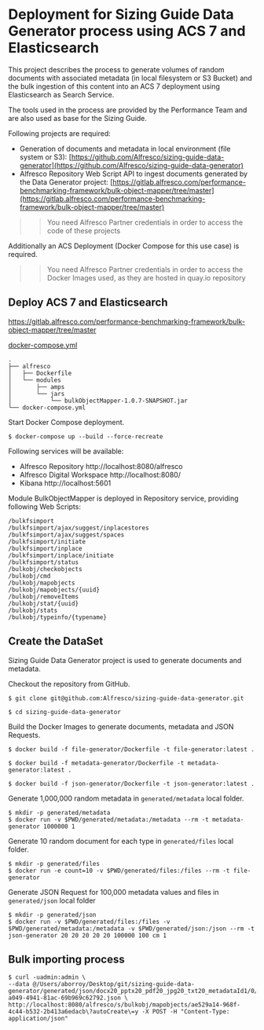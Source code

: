 # Deployment for Sizing Guide Data Generator process using ACS 7 and Elasticsearch

This project describes the process to generate volumes of random documents with associated metadata (in local filesystem or S3 Bucket) and the bulk ingestion of this content into an ACS 7 deployment using Elasticsearch as Search Service.

The tools used in the process are provided by the Performance Team and are also used as base for the Sizing Guide.

Following projects are required:

* Generation of documents and metadata in local environment (file system or S3): [https://github.com/Alfresco/sizing-guide-data-generator](https://github.com/Alfresco/sizing-guide-data-generator)
* Alfresco Repository Web Script API to ingest documents generated by the Data Generator project: [https://gitlab.alfresco.com/performance-benchmarking-framework/bulk-object-mapper/tree/master](https://gitlab.alfresco.com/performance-benchmarking-framework/bulk-object-mapper/tree/master)

>> You need Alfresco Partner credentials in order to access the code of these projects

Additionally an ACS Deployment (Docker Compose for this use case) is required.

>> You need Alfresco Partner credentials in order to access the Docker Images used, as they are hosted in quay.io repository



## Deploy ACS 7 and Elasticsearch

https://gitlab.alfresco.com/performance-benchmarking-framework/bulk-object-mapper/tree/master

[docker-compose.yml](docker-compose.yml)

```
.
├── alfresco
│   ├── Dockerfile
│   └── modules
│       ├── amps
│       └── jars
│           └── bulkObjectMapper-1.0.7-SNAPSHOT.jar
└── docker-compose.yml
```

Start Docker Compose deployment.

```
$ docker-compose up --build --force-recreate
```

Following services will be available:

* Alfresco Repository http://localhost:8080/alfresco
* Alfresco Digital Workspace http://localhost:8080/
* Kibana http://localhost:5601


Module BulkObjectMapper is deployed in Repository service, providing following Web Scripts:

```
/bulkfsimport
/bulkfsimport/ajax/suggest/inplacestores
/bulkfsimport/ajax/suggest/spaces
/bulkfsimport/initiate
/bulkfsimport/inplace
/bulkfsimport/inplace/initiate
/bulkfsimport/status
/bulkobj/checkobjects
/bulkobj/cmd
/bulkobj/mapobjects
/bulkobj/mapobjects/{uuid}
/bulkobj/removeItems
/bulkobj/stat/{uuid}
/bulkobj/stats
/bulkobj/typeinfo/{typename}
```


## Create the DataSet

Sizing Guide Data Generator project is used to generate documents and metadata.

Checkout the repository from GitHub.

```
$ git clone git@github.com:Alfresco/sizing-guide-data-generator.git

$ cd sizing-guide-data-generator
```

Build the Docker Images to generate documents, metadata and JSON Requests.

```
$ docker build -f file-generator/Dockerfile -t file-generator:latest .

$ docker build -f metadata-generator/Dockerfile -t metadata-generator:latest .

$ docker build -f json-generator/Dockerfile -t json-generator:latest .
```

Generate 1,000,000 random metadata in `generated/metadata` local folder.

```
$ mkdir -p generated/metadata
$ docker run -v $PWD/generated/metadata:/metadata --rm -t metadata-generator 1000000 1
```

Generate 10 random document for each type in `generated/files` local folder.

```
$ mkdir -p generated/files
$ docker run -e count=10 -v $PWD/generated/files:/files --rm -t file-generator
```

Generate JSON Request for 100,000 metadata values and files in `generated/json` local folder

```
$ mkdir -p generated/json
$ docker run -v $PWD/generated/files:/files -v $PWD/generated/metadata:/metadata -v $PWD/generated/json:/json --rm -t json-generator 20 20 20 20 20 100000 100 cm 1
```


## Bulk importing process

```
$ curl -uadmin:admin \
--data @/Users/aborroy/Desktop/git/sizing-guide-data-generator/generated/json/docx20_pptx20_pdf20_jpg20_txt20_metadataId1/0/20e471ef-a049-4941-81ac-69b969c62792.json \
http://localhost:8080/alfresco/s/bulkobj/mapobjects/ae529a14-968f-4c44-b532-2b413a6edacb\?autoCreate\=y -X POST -H "Content-Type: application/json"
```
